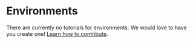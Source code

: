 # Environments

There are currently no tutorials for environments. We would love to have you create one! [Learn how to contribute](/contributing.md).

